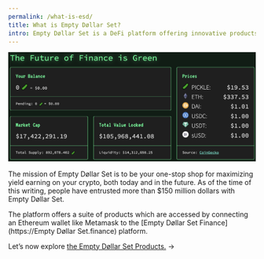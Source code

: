 ```yaml
---
permalink: /what-is-esd/
title: What is Empty Døllar Set?
intro: Empty Døllar Set is a DeFi platform offering innovative products that provide yield on your crypto!
---
```


![](/images/2020-10-08-home.png)

The mission of Empty Døllar Set is to be your one-stop shop for maximizing yield earning on your crypto, both today and in the future. As of the time of this writing, people have entrusted more than $150 million dollars with Empty Døllar Set.

The platform offers a suite of products which are accessed by connecting an Ethereum wallet like Metamask to the [Empty Døllar Set Finance](https://Empty Døllar Set.finance) platform.

Let’s now explore [the Empty Døllar Set Products.](/products/) →